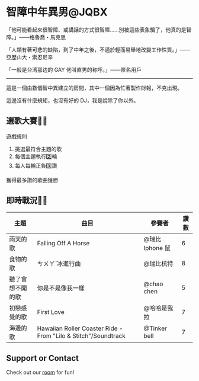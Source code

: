 # 智障中年異男@JQBX

「他可能看起來很智障、或講話的方式很智障......別被這些表象騙了，他真的是智障。」——格魯喬・馬克思

「人類有著可悲的缺陷，到了中年之後，不適於輕而易舉地改變工作性質。」——亞歷山大・索忍尼辛

「一般是台湾那边的 GAY 佬叫直男的称呼。」——匿名用戶

---

這是一個由數個智中異建立的房間，其中一個因為忙著製作財報，不克出現。

這邊沒有什麼規矩，也沒有好的 DJ，我是說除了你以外。

## 選歌大賽:pushpin::pushpin:

遊戲規則

1. 挑選最符合主題的歌
2. 每個主題執行:two:輪 
3. 每人每輪正負:three:讚

獲得最多讚的歌曲獲勝

## 即時戰況:tada::tada:

| 主題             	| 曲目                                                           	| 參賽者          	| 讚數 	|
|------------------	|----------------------------------------------------------------	|-----------------	|------	|
| 雨天的歌         	| Falling Off A Horse                                            	| @瑞比 Iphone 鼠 	| 6    	|
| 食物的歌         	| ㄘㄨㄚˋ冰進行曲                                                	| @瑞比杭特       	| 8    	|
| 聽了會想不開的歌 	| 你是不是像我一樣                                               	| @chao chen      	| 5    	|
| 初戀感覺的歌     	| First Love                                                     	| @哈哈是我拉     	| 7    	|
| 海邊的歌         	| Hawaiian Roller Coaster Ride - From "Lilo & Stitch"/Soundtrack 	| @Tinker bell    	| 7    	|

## Support or Contact

Check out our [room](https://app.jqbx.fm/room/idiot-middle-aged-men) for fun!
